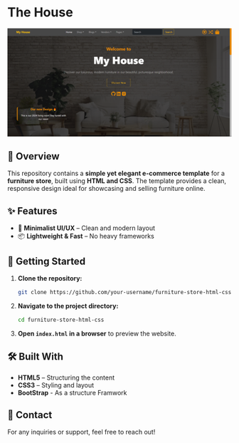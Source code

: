 # The House
![img](house.png)
## 📌 Overview
This repository contains a **simple yet elegant e-commerce template** for a **furniture store**, built using **HTML and CSS**. The template provides a clean, responsive design ideal for showcasing and selling furniture online. 

## ✨ Features
- 🎨 **Minimalist UI/UX** – Clean and modern layout
- 📦 **Lightweight & Fast** – No heavy frameworks

## 🚀 Getting Started
1. **Clone the repository:**
   ```bash
   git clone https://github.com/your-username/furniture-store-html-css.git
   ```
2. **Navigate to the project directory:**
   ```bash
   cd furniture-store-html-css
   ```
3. **Open `index.html` in a browser** to preview the website.

## 🛠️ Built With
- **HTML5** – Structuring the content
- **CSS3** – Styling and layout
- **BootStrap** - As a structure Framwork

## 📩 Contact
For any inquiries or support, feel free to reach out!
